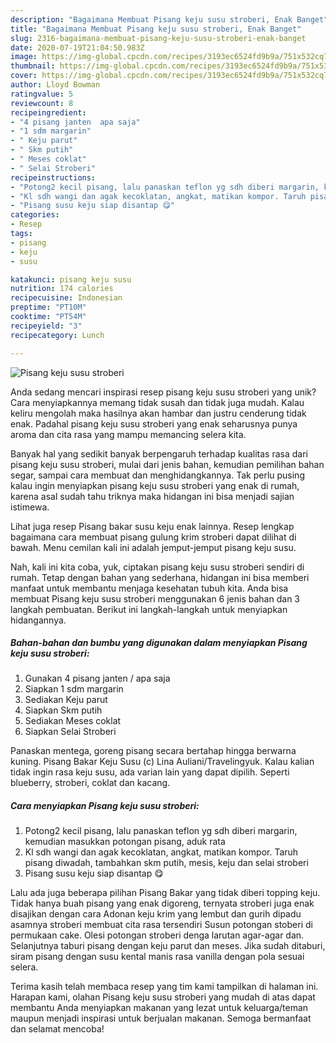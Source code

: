 ```yaml
---
description: "Bagaimana Membuat Pisang keju susu stroberi, Enak Banget"
title: "Bagaimana Membuat Pisang keju susu stroberi, Enak Banget"
slug: 2316-bagaimana-membuat-pisang-keju-susu-stroberi-enak-banget
date: 2020-07-19T21:04:50.983Z
image: https://img-global.cpcdn.com/recipes/3193ec6524fd9b9a/751x532cq70/pisang-keju-susu-stroberi-foto-resep-utama.jpg
thumbnail: https://img-global.cpcdn.com/recipes/3193ec6524fd9b9a/751x532cq70/pisang-keju-susu-stroberi-foto-resep-utama.jpg
cover: https://img-global.cpcdn.com/recipes/3193ec6524fd9b9a/751x532cq70/pisang-keju-susu-stroberi-foto-resep-utama.jpg
author: Lloyd Bowman
ratingvalue: 5
reviewcount: 8
recipeingredient:
- "4 pisang janten  apa saja"
- "1 sdm margarin"
- " Keju parut"
- " Skm putih"
- " Meses coklat"
- " Selai Stroberi"
recipeinstructions:
- "Potong2 kecil pisang, lalu panaskan teflon yg sdh diberi margarin, kemudian masukkan potongan pisang, aduk rata"
- "Kl sdh wangi dan agak kecoklatan, angkat, matikan kompor. Taruh pisang diwadah, tambahkan skm putih, mesis, keju dan selai stroberi"
- "Pisang susu keju siap disantap 😋"
categories:
- Resep
tags:
- pisang
- keju
- susu

katakunci: pisang keju susu 
nutrition: 174 calories
recipecuisine: Indonesian
preptime: "PT10M"
cooktime: "PT54M"
recipeyield: "3"
recipecategory: Lunch

---
```



![Pisang keju susu stroberi](https://img-global.cpcdn.com/recipes/3193ec6524fd9b9a/751x532cq70/pisang-keju-susu-stroberi-foto-resep-utama.jpg)

Anda sedang mencari inspirasi resep pisang keju susu stroberi yang unik? Cara menyiapkannya memang tidak susah dan tidak juga mudah. Kalau keliru mengolah maka hasilnya akan hambar dan justru cenderung tidak enak. Padahal pisang keju susu stroberi yang enak seharusnya punya aroma dan cita rasa yang mampu memancing selera kita.

Banyak hal yang sedikit banyak berpengaruh terhadap kualitas rasa dari pisang keju susu stroberi, mulai dari jenis bahan, kemudian pemilihan bahan segar, sampai cara membuat dan menghidangkannya. Tak perlu pusing kalau ingin menyiapkan pisang keju susu stroberi yang enak di rumah, karena asal sudah tahu triknya maka hidangan ini bisa menjadi sajian istimewa.

Lihat juga resep Pisang bakar susu keju enak lainnya. Resep lengkap bagaimana cara membuat pisang gulung krim stroberi dapat dilihat di bawah. Menu cemilan kali ini adalah jemput-jemput pisang keju susu.


Nah, kali ini kita coba, yuk, ciptakan pisang keju susu stroberi sendiri di rumah. Tetap dengan bahan yang sederhana, hidangan ini bisa memberi manfaat untuk membantu menjaga kesehatan tubuh kita. Anda bisa membuat Pisang keju susu stroberi menggunakan 6 jenis bahan dan 3 langkah pembuatan. Berikut ini langkah-langkah untuk menyiapkan hidangannya.

<!--inarticleads1-->

##### Bahan-bahan dan bumbu yang digunakan dalam menyiapkan Pisang keju susu stroberi:

1. Gunakan 4 pisang janten / apa saja
1. Siapkan 1 sdm margarin
1. Sediakan  Keju parut
1. Siapkan  Skm putih
1. Sediakan  Meses coklat
1. Siapkan  Selai Stroberi


Panaskan mentega, goreng pisang secara bertahap hingga berwarna kuning. Pisang Bakar Keju Susu (c) Lina Auliani/Travelingyuk. Kalau kalian tidak ingin rasa keju susu, ada varian lain yang dapat dipilih. Seperti blueberry, stroberi, coklat dan kacang. 

<!--inarticleads2-->

##### Cara menyiapkan Pisang keju susu stroberi:

1. Potong2 kecil pisang, lalu panaskan teflon yg sdh diberi margarin, kemudian masukkan potongan pisang, aduk rata
1. Kl sdh wangi dan agak kecoklatan, angkat, matikan kompor. Taruh pisang diwadah, tambahkan skm putih, mesis, keju dan selai stroberi
1. Pisang susu keju siap disantap 😋


Lalu ada juga beberapa pilihan Pisang Bakar yang tidak diberi topping keju. Tidak hanya buah pisang yang enak digoreng, ternyata stroberi juga enak disajikan dengan cara Adonan keju krim yang lembut dan gurih dipadu asamnya stroberi membuat cita rasa tersendiri Susun potongan stoberi di permukaan cake. Olesi potongan stroberi denga larutan agar-agar dan. Selanjutnya taburi pisang dengan keju parut dan meses. Jika sudah ditaburi, siram pisang dengan susu kental manis rasa vanilla dengan pola sesuai selera. 

Terima kasih telah membaca resep yang tim kami tampilkan di halaman ini. Harapan kami, olahan Pisang keju susu stroberi yang mudah di atas dapat membantu Anda menyiapkan makanan yang lezat untuk keluarga/teman maupun menjadi inspirasi untuk berjualan makanan. Semoga bermanfaat dan selamat mencoba!
